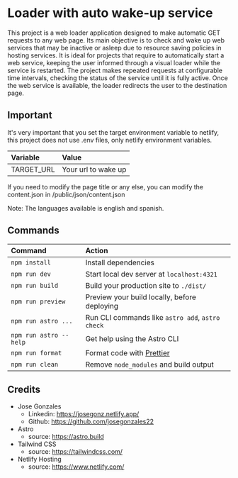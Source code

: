 # Loader with auto wake-up service
<div align="start">
  <p>This project is a web loader application designed to make automatic GET requests to any web page. Its main objective is to check and wake up web services that may be inactive or asleep due to resource saving policies in hosting services. It is ideal for projects that require to automatically start a web service, keeping the user informed through a visual loader while the service is restarted. The project makes repeated requests at configurable time intervals, checking the status of the service until it is fully active. Once the web service is available, the loader redirects the user to the destination page.
</p>
</div>

## Important
It's very important that you set the target environment variable to netlify, this project does not use .env files, only netlify environment variables.

| Variable                | Value                                            |
| :---------------------- | :----------------------------------------------- |
| TARGET_URL              | Your url to wake up                              |

If you need to modify the page title or any else, you can modify the content.json in /public/json/content.json
<p>Note: The languages available is english and spanish.</p>

## Commands

| Command                | Action                                            |
| :--------------------- | :------------------------------------------------ |
| `npm install`          | Install dependencies                              |
| `npm run dev`          | Start local dev server at `localhost:4321`        |
| `npm run build`        | Build your production site to `./dist/`           |
| `npm run preview`      | Preview your build locally, before deploying      |
| `npm run astro ...`    | Run CLI commands like `astro add`, `astro check`  |
| `npm run astro --help` | Get help using the Astro CLI                      |
| `npm run format`       | Format code with [Prettier](https://prettier.io/) |
| `npm run clean`        | Remove `node_modules` and build output            |

## Credits

- Jose Gonzales
  - Linkedin: https://josegonz.netlify.app/
  - Github: https://github.com/josegonzales22
- Astro
  - source: https://astro.build
- Tailwind CSS
  - source: https://tailwindcss.com/
- Netlify Hosting
  - source: https://www.netlify.com/
